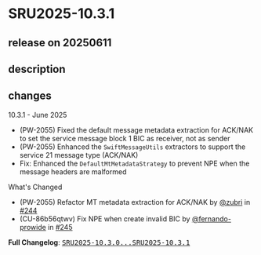 # SRU2025-10.3.1

## release on 20250611
## description
## changes
10.3.1 - June 2025

* (PW-2055) Fixed the default message metadata extraction for ACK/NAK to set the service message block 1 BIC as receiver, not as sender
* (PW-2055) Enhanced the <code>SwiftMessageUtils</code> extractors to support the service 21 message type (ACK/NAK)
* Fix: Enhanced the <code>DefaultMtMetadataStrategy</code> to prevent NPE when the message headers are malformed

What's Changed

* (PW-2055) Refactor MT metadata extraction for ACK/NAK by <a class="user-mention notranslate" data-hovercard-type="user" data-hovercard-url="/users/zubri/hovercard" data-octo-click="hovercard-link-click" data-octo-dimensions="link_type:self" href="https://github.com/zubri">@zubri</a> in <a class="issue-link js-issue-link" data-error-text="Failed to load title" data-id="3101385310" data-permission-text="Title is private" data-url="https://github.com/prowide/prowide-core/issues/244" data-hovercard-type="pull_request" data-hovercard-url="/prowide/prowide-core/pull/244/hovercard" href="https://github.com/prowide/prowide-core/pull/244">#244</a>
* (CU-86b56qtwv) Fix NPE when create invalid BIC by <a class="user-mention notranslate" data-hovercard-type="user" data-hovercard-url="/users/fernando-prowide/hovercard" data-octo-click="hovercard-link-click" data-octo-dimensions="link_type:self" href="https://github.com/fernando-prowide">@fernando-prowide</a> in <a class="issue-link js-issue-link" data-error-text="Failed to load title" data-id="3114202512" data-permission-text="Title is private" data-url="https://github.com/prowide/prowide-core/issues/245" data-hovercard-type="pull_request" data-hovercard-url="/prowide/prowide-core/pull/245/hovercard" href="https://github.com/prowide/prowide-core/pull/245">#245</a>

<strong>Full Changelog</strong>: <a class="commit-link" href="https://github.com/prowide/prowide-core/compare/SRU2025-10.3.0...SRU2025-10.3.1"><tt>SRU2025-10.3.0...SRU2025-10.3.1</tt></a>

